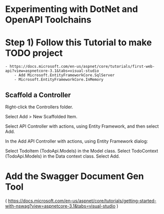 # Experimenting with DotNet and OpenAPI Toolchains

# Step 1) Follow this Tutorial to make  TODO project
	- https://docs.microsoft.com/en-us/aspnet/core/tutorials/first-web-api?view=aspnetcore-3.1&tabs=visual-studio
		- Add Microsoft.EntityFrameworkCore.SqlServer
		- Microsoft.EntityFrameworkCore.InMemory


## Scaffold a Controller

Right-click the Controllers folder.

Select Add > New Scaffolded Item.

Select API Controller with actions, using Entity Framework, and then select Add.

In the Add API Controller with actions, using Entity Framework dialog:

Select TodoItem (TodoApi.Models) in the Model class.
Select TodoContext (TodoApi.Models) in the Data context class.
Select Add.


# Add the Swagger Document Gen Tool
( https://docs.microsoft.com/en-us/aspnet/core/tutorials/getting-started-with-nswag?view=aspnetcore-3.1&tabs=visual-studio )

